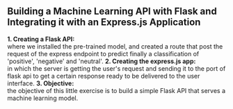 ﻿## Building a Machine Learning API with Flask and Integrating it with an Express.js Application

**1. Creating a Flask API:**  
where we installed the pre-trained model, and created a route that post the request of the express endpoint to predict finally a classification of 'positive', 'negative' and 'neutral'.
**2. Creating the express.js app:**  
in which the server is getting the user's request and sending it to the port of flask api to get a certain response ready to be delivered to the user interface. 
**3. Objective:**  
the objective of this little exercise is to build a simple Flask API that serves a machine learning model.

